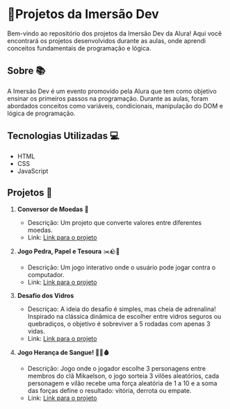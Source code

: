 # 🚀Projetos da Imersão Dev  

Bem-vindo ao repositório dos projetos da Imersão Dev da Alura! Aqui você encontrará os projetos desenvolvidos durante as aulas, onde aprendi conceitos fundamentais de programação e lógica.

## Sobre 📚

A Imersão Dev é um evento promovido pela Alura que tem como objetivo ensinar os primeiros passos na programação. Durante as aulas, foram abordados conceitos como variáveis, condicionais, manipulação do DOM e lógica de programação.

## Tecnologias Utilizadas 💻

- HTML
- CSS
- JavaScript

## Projetos 🌟

1. **Conversor de Moedas** 💱
   - Descrição: Um projeto que converte valores entre diferentes moedas.
   - Link: [Link para o projeto](https://conversor-jet.vercel.app/)

2. **Jogo Pedra, Papel e Tesoura** ✂️🪨📄
   - Descrição: Um jogo interativo onde o usuário pode jogar contra o computador.
   - Link: [Link para o projeto](https://pedra-papel-tesoura-snowy.vercel.app/)
  
3. **Desafio dos Vidros**
   - Descriçao: A ideia do desafio é simples, mas cheia de adrenalina! Inspirado na clássica dinâmica de escolher entre vidros seguros ou quebradiços, o objetivo é sobreviver a 5 rodadas com apenas 3 vidas.
   - Link: [Link para o projeto](https://desafiodosvidros.vercel.app/)

4. **Jogo Herança de Sangue! 🧛‍♀️🩸**
   - Descrição: Jogo onde o  jogador escolhe 3 personagens entre membros do clã Mikaelson, o jogo sorteia 3 vilões aleatórios, cada personagem e vilão recebe uma força aleatória de 1 a 10 e a soma das forças define o resultado: vitória, derrota ou empate.
   - Link: [Link para o projeto](https://heranca-de-sangue.vercel.app/)
